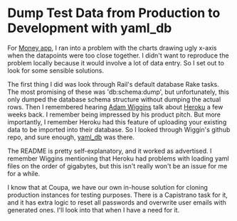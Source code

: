# Dump Test Data from Production to Development with yaml_db

For [Money app](http://money.whatcodecraves.com/), I ran into a
problem with the charts drawing ugly x-axis when the datapoints were
too close together.  I didn't want to reproduce the problem locally
because it would involve a lot of data entry.  So I set out to look
for some sensible solutions.

The first thing I did was look through Rail's default database Rake
tasks.  The most promising of these was 'db:schema:dump', but
unfortunately, this only dumped the database schema structure without
dumping the actual rows.  Then I remembered hearing [Adam
Wiggins](http://adam.blog.heroku.com/) talk about
[Heroku](http://heroku.com/) a few weeks back.  I remember being
impressed by his product pitch.  But more importantly, I remember
Heroku had this feature of uploading your existing data to be imported
into their database.  So I looked through Wiggin's github repo, and
sure enough,
[yaml_db](http://github.com/adamwiggins/yaml_db/tree/master) was
there.

The README is pretty self-explanatory, and it worked as advertised.  I
remember Wiggins mentioning that Heroku had problems with loading yaml
files on the order of gigabytes, but this isn't really won't be an
issue for me for a while.

I know that at Coupa, we have our own in-house solution for cloning
production instances for testing purposes.  There is a Capistrano
task for it, and it has extra logic to reset all passwords and
overwrite user emails with generated ones.  I'll look into that when I
have a need for it.
